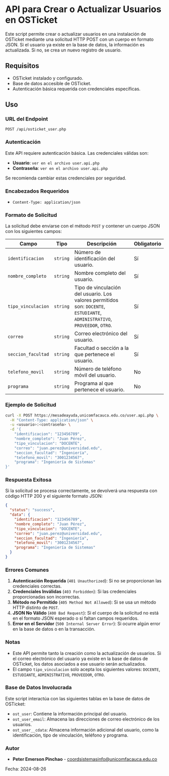 # API para Crear o Actualizar Usuarios en OSTicket

Este script permite crear o actualizar usuarios en una instalación de OSTicket mediante una solicitud HTTP POST con un cuerpo en formato JSON. Si el usuario ya existe en la base de datos, la información es actualizada. Si no, se crea un nuevo registro de usuario.

## Requisitos

- OSTicket instalado y configurado.
- Base de datos accesible de OSTicket.
- Autenticación básica requerida con credenciales específicas.

## Uso

### URL del Endpoint

```
POST /api/osticket_user.php
```

### Autenticación

Este API requiere autenticación básica. Las credenciales válidas son:

- **Usuario**: `ver en el archivo user.api.php`
- **Contraseña**: `ver en el archivo user.api.php`

Se recomienda cambiar estas credenciales por seguridad.

### Encabezados Requeridos

- `Content-Type: application/json`

### Formato de Solicitud

La solicitud debe enviarse con el método `POST` y contener un cuerpo JSON con los siguientes campos:

| Campo               | Tipo     | Descripción                                                                                                  | Obligatorio |
|---------------------|----------|--------------------------------------------------------------------------------------------------------------|-------------|
| `identificacion`     | `string` | Número de identificación del usuario.                                                                         | Sí          |
| `nombre_completo`    | `string` | Nombre completo del usuario.                                                                                  | Sí          |
| `tipo_vinculacion`   | `string` | Tipo de vinculación del usuario. Los valores permitidos son: `DOCENTE`, `ESTUDIANTE`, `ADMINISTRATIVO`, `PROVEEDOR`, `OTRO`. | Sí          |
| `correo`             | `string` | Correo electrónico del usuario.                                                                               | Sí          |
| `seccion_facultad`   | `string` | Facultad o sección a la que pertenece el usuario.                                                             | Sí          |
| `telefono_movil`     | `string` | Número de teléfono móvil del usuario.                                                                         | No          |
| `programa`           | `string` | Programa al que pertenece el usuario.                                                                         | No          |

### Ejemplo de Solicitud

```bash
curl -X POST https://mesadeayuda,unicomfacauca.edu.co/user.api.php \
  -H "Content-Type: application/json" \
  -u <usuario>:<contraseña> \
  -d '{
    "identificacion": "123456789",
    "nombre_completo": "Juan Pérez",
    "tipo_vinculacion": "DOCENTE",
    "correo": "juan.perez@universidad.edu",
    "seccion_facultad": "Ingeniería",
    "telefono_movil": "3001234567",
    "programa": "Ingeniería de Sistemas"
}'
```

### Respuesta Exitosa

Si la solicitud se procesa correctamente, se devolverá una respuesta con código HTTP 200 y el siguiente formato JSON:

```json
{
  "status": "success",
  "data": {
    "identificacion": "123456789",
    "nombre_completo": "Juan Pérez",
    "tipo_vinculacion": "DOCENTE",
    "correo": "juan.perez@universidad.edu",
    "seccion_facultad": "Ingeniería",
    "telefono_movil": "3001234567",
    "programa": "Ingeniería de Sistemas"
  }
}
```

### Errores Comunes

1. **Autenticación Requerida** (`401 Unauthorized`): Si no se proporcionan las credenciales correctas.
2. **Credenciales Inválidas** (`403 Forbidden`): Si las credenciales proporcionadas son incorrectas.
3. **Método no Permitido** (`405 Method Not Allowed`): Si se usa un método HTTP distinto de `POST`.
4. **JSON No Válido** (`400 Bad Request`): Si el cuerpo de la solicitud no está en el formato JSON esperado o si faltan campos requeridos.
5. **Error en el Servidor** (`500 Internal Server Error`): Si ocurre algún error en la base de datos o en la transacción.

### Notas

- Este API permite tanto la creación como la actualización de usuarios. Si el correo electrónico del usuario ya existe en la base de datos de OSTicket, los datos asociados a ese usuario serán actualizados.
- El campo `tipo_vinculacion` solo acepta los siguientes valores: `DOCENTE`, `ESTUDIANTE`, `ADMINISTRATIVO`, `PROVEEDOR`, `OTRO`.

### Base de Datos Involucrada

Este script interactúa con las siguientes tablas en la base de datos de OSTicket:

- `ost_user`: Contiene la información principal del usuario.
- `ost_user_email`: Almacena las direcciones de correo electrónico de los usuarios.
- `ost_user__cdata`: Almacena información adicional del usuario, como la identificación, tipo de vinculación, teléfono y programa.

### Autor

- **Peter Emerson Pinchao** - [coordsistemasinfo@unicomfacauca.edu.co](mailto:coordsistemasinfo@unicomfacauca.edu.co)

Fecha: 2024-08-26